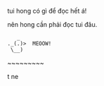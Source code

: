 tui hong có gì để đọc hết á!

nên hong cần phải đọc tui đâu.

       _
    ._(.)>  MEOOW!
     \__)
&#126;&#126;&#126;&#126;&#126;&#126;&#126;&#126;&#126;

t ne

